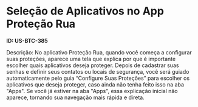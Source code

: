 # Seleção de Aplicativos no App Proteção Rua

**ID: US-BTC-385**

Descrição: No aplicativo Proteção Rua, quando você começa a configurar suas proteções, aparece uma tela que explica por que é importante escolher quais aplicativos deseja proteger. Depois de cadastrar suas senhas e definir seus contatos ou locais de segurança, você será guiado automaticamente pelo guia “Configure Suas Proteções” para escolher os aplicativos que deseja proteger, caso ainda não tenha feito isso na aba "Apps". Se você já estiver na aba "Apps", essa explicação inicial não aparece, tornando sua navegação mais rápida e direta.